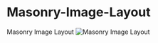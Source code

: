 # Masonry-Image-Layout
Masonry Image Layout
![Masonry Image Layout](https://user-images.githubusercontent.com/61773458/178968098-8927b12a-dc2f-45de-81bb-2b9b3daec2e5.png)
